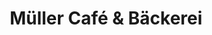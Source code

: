 ---
title: "Müller Café & Bäckerei"
url: /muenchen/mueller-cafe-und-baeckerei-donnersberger-bruecke/
shop: Bäckerei
---